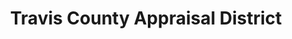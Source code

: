 ---
schema: default
title: Travis County Appraisal District
organization: Travis County Appraisal District
notes: "This site contains data published by Open Austin.\r\n\r\nTypically this data is derived from government information, converted\r\nor processed to some form more amenable for public use.\r\n\r\nThe source to this repository is here:\r\n\r\nhttps://github.com/open-austin/data-open-austin-org\r\n\r\nIf you are a github user, you can open issues or submit changes (pull\r\nrequests) for publication."
resources:
  - name: 'Appraisal Data as of 2005 '
    url: >-
      http://data.open-austin.org/TCAD_STExport/2015-07-07_005227_APPRAISAL%20R&P%20ALLJUR%20AS%20OF%202005.zip
    format: ''
  - name: Appraisal Data as of 2015
    url: >-
      http://data.open-austin.org/TCAD_STExport/2015-07-07_005228_APPRAISAL%20R&P%20ALLJUR%20AS%20OF%202015%20PRELIM.zip
    format: ''
  - name: Standard Layouts & Codes
    url: >-
      http://data.open-austin.org/TCAD_STExport/Standard%20Layouts%20&%20Codes.zip
    format: ''
proprietaryRed: 'true'
difficulty: ready to use
license: 'https://creativecommons.org/licenses/by/4.0/'
category:
  - Planning
maintainer: TCAD Records
maintainer_email: recmgr@tcadcentral.org
---